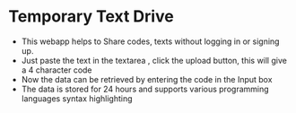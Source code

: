 # Temporary Text Drive
- This webapp helps to Share codes, texts without logging in or signing up.
- Just paste the text in the textarea , click the upload button, this will give a 4 character code
- Now the data can be retrieved by entering the code in the Input box
- The data is stored for 24 hours and supports various programming languages syntax highlighting
